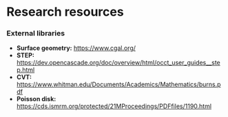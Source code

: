 # Research resources

### External libraries
- **Surface geometry:** https://www.cgal.org/
- **STEP:** https://dev.opencascade.org/doc/overview/html/occt_user_guides__step.html
- **CVT:** https://www.whitman.edu/Documents/Academics/Mathematics/burns.pdf
- **Poisson disk:** https://cds.ismrm.org/protected/21MProceedings/PDFfiles/1190.html
